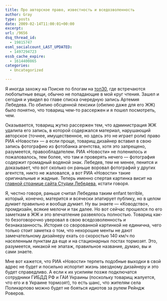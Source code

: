 ```yaml
---
title: Про авторское право, известность и вседозволенность
author: Gray
type: posts
date: 2009-02-14T11:00:01+00:00
excerpt:
url: /9656
dsq_thread_id:
  - 19815747
esml_socialcount_LAST_UPDATED:
  - 1497294723
essb_cache_expire:
  - 1614400865
categories:
  - Uncategorized

---
```








Я иногда захожу на Поиске по блогам на <a href="http://blogs.yandex.ru/entries/" target="_blank">топ30</a>, где встречаются любопытные вещи, обычно не попадающие в мой круг чтения. Зашел и сегодня и увидел во главе списка очередную запись Артемия Лебедева. По обилию обсценной лексики (обилию даже для его ЖЖ) было понятно, что товарищ чем-то рассержен и я пошел посмотреть, чем.

Оказывается, товарищ жутко рассержен тем, что администрация ЖЖ удалила его запись, в которой содержался материал, нарушающий авторское (точнее, имущественное, но здесь это не играет роли) право РИА &#171;Новости&#187; &#8212; а если проще, товарищ дизайнер вставил в свою запись фотографию из фотобанка агентства, хотя это запрещено, разумеется, правообладателем. РИА &#171;Новости&#187; не поленилось и пожаловалось, тем более, что там и проверять нечего &#8212; фотография содержит громадный водяной знак. Лебедев, тем не менее, пенится и доказывает, что вот сколько он раньше воровал фотографий у других агентств, никто не жаловался, а вот РИА &#171;Новости&#187; такие оригинальные и жадные. Теперь именно спертая картинка висит на <a href="http://www.artlebedev.ru/" target="_blank">главной странице сайта Студии Лебедева</a>, кстати говоря.

Я, честно говоря, раньше считал Лебедева таким enfant terrible, который, конечно, матерится и всячески эпатирует публику, но в целом думает правильно и вообще думает. Ну вы знаете &#8212; &#171;Ководство&#187;, промдизайн, всякие мелочи и так далее. Но вот сейчас прошелся по его заметкам в ЖЖ и это впечатление развеялось полностью. Товарищ как-то безоговорочно уверовал в свою вседозволенность и безнаказанность. История со сворованной картинкой не единична, чего только стоит заметка о том, что нехорошие менты не дают замечательному дизайнеру ехать со скоростью 140 км/ч по населенным пунктам да еще и на стационарных постах тормозят. Это, разумеется, никакой не эпатаж, правильное название, думаю, вы и сами знаете.

Мне вот кажется, что РИА &#171;Новости&#187; терпеть подобные выходки в свой адрес не будет и посильно испортит жизнь звездному дизайнеру и это будет справедливо. А если к их усилиям позже подключатся сотрудники ГИБДД РФ и ГАИ Украины (поскольку товарищ жалуется, что его и в Украине тормозят), то есть шанс, что жителям села Поликарпово можно будет не бояться идиотов за рулем Рейндж Роверов.